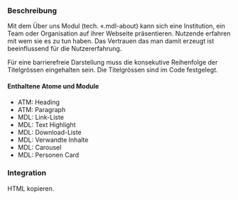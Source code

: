 ### Beschreibung
Mit dem Über uns Modul (tech. «.mdl-about) kann sich eine Institution, ein Team oder Organisation auf ihrer Webseite präsentieren. Nutzende erfahren mit wem sie es zu tun haben. Das Vertrauen das man damit erzeugt ist beeinflussend für die Nutzererfahrung. <br>

Für eine barrierefreie Darstellung muss die konsekutive Reihenfolge der Titelgrössen eingehalten sein. Die Titelgrössen sind im Code festgelegt.<br>

#### Enthaltene Atome und Module
* ATM: Heading
* ATM: Paragraph
* MDL: Link-Liste
* MDL: Text Highlight
* MDL: Download-Liste
* MDL: Verwandte Inhalte
* MDL: Carousel
* MDL: Personen Card


### Integration
HTML kopieren.

